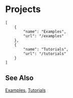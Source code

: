 # Projects

```codecard
[
    {
        "name": "Examples",
        "url": "/examples"
    },
    {
        "name": "Tutorials",
        "url": "/tutorials"
    }
]
```

## See Also

[Examples](/examples),
[Tutorials](/tutorials)

